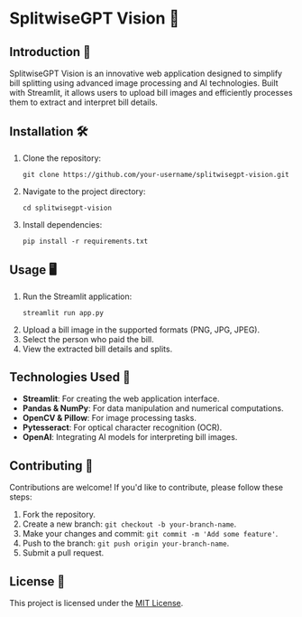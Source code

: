 
# SplitwiseGPT Vision 🚀

## Introduction 📖

SplitwiseGPT Vision is an innovative web application designed to simplify bill splitting using advanced image processing and AI technologies. Built with Streamlit, it allows users to upload bill images and efficiently processes them to extract and interpret bill details.

## Installation 🛠️

1. Clone the repository:
   ```
   git clone https://github.com/your-username/splitwisegpt-vision.git
   ```
2. Navigate to the project directory:
   ```
   cd splitwisegpt-vision
   ```
3. Install dependencies:
   ```
   pip install -r requirements.txt
   ```

## Usage 🖥️

1. Run the Streamlit application:
   ```
   streamlit run app.py
   ```
2. Upload a bill image in the supported formats (PNG, JPG, JPEG).
3. Select the person who paid the bill.
4. View the extracted bill details and splits.

## Technologies Used 🧰

- **Streamlit**: For creating the web application interface.
- **Pandas & NumPy**: For data manipulation and numerical computations.
- **OpenCV & Pillow**: For image processing tasks.
- **Pytesseract**: For optical character recognition (OCR).
- **OpenAI**: Integrating AI models for interpreting bill images.

## Contributing 🤝

Contributions are welcome! If you'd like to contribute, please follow these steps:
1. Fork the repository.
2. Create a new branch: `git checkout -b your-branch-name`.
3. Make your changes and commit: `git commit -m 'Add some feature'`.
4. Push to the branch: `git push origin your-branch-name`.
5. Submit a pull request.

## License 📄

This project is licensed under the [MIT License](LICENSE.md).
